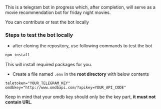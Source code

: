 This is a telegram bot in progress which, after completion, will serve as a movie recommendation bot for friday night movies.

You can contribute or test the bot locally

### Steps to test the bot locally
- after cloning the repository, use following commands to test the bot
```bash
npm install
```
This will install required packages for you.

- Create a file named ```.env``` in the **root directory** with below contents
```
teletoken="YOUR_TELEGRAM_KEY"
omdbkey="http://www.omdbapi.com/?apikey=YOUR_API_CODE"  
```
Keep in mind that your omdb key should only be the key part, **it must not contain URL**.
